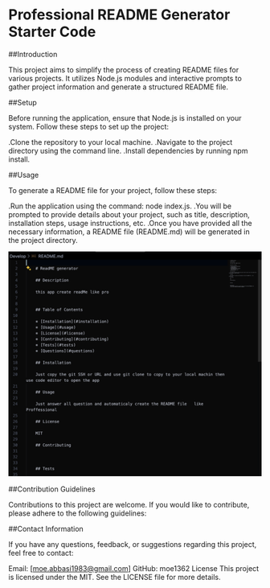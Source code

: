 # Professional README Generator Starter Code

##Introduction

This project aims to simplify the process of creating README files for various projects. It utilizes Node.js modules and interactive prompts to gather project information and generate a structured README file.

##Setup

Before running the application, ensure that Node.js is installed on your system. Follow these steps to set up the project:

.Clone the repository to your local machine.
.Navigate to the project directory using the command line.
.Install dependencies by running npm install.

##Usage

To generate a README file for your project, follow these steps:

.Run the application using the command: node index.js.
.You will be prompted to provide details about your project, such as title, description, installation steps, usage instructions, etc.
.Once you have provided all the necessary information, a README file (README.md) will be generated in the project directory.

![ReadMe Generator](./Develop/imagees/readme.png)

##Contribution Guidelines

Contributions to this project are welcome. If you would like to contribute, please adhere to the following guidelines:

##Contact Information

If you have any questions, feedback, or suggestions regarding this project, feel free to contact:

Email: [moe.abbasi1983@gmail.com]
GitHub: moe1362
License
This project is licensed under the MIT. See the LICENSE file for more details.



